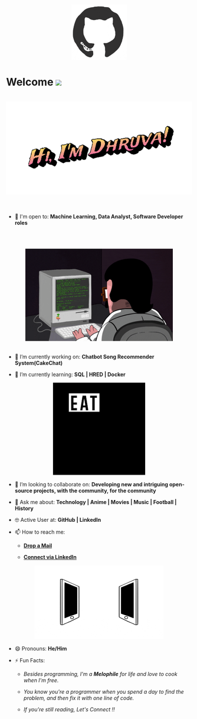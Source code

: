 <div align="center">
<img src="octo.gif" alt="GitHub Logo" width="150" height="150" />
</div>

# Welcome <img src="https://media.giphy.com/media/mGcNjsfWAjY5AEZNw6/giphy.gif" width="50">

<br/>
<div align="center">
<img src="name.gif" alt="Dhruva Etoor Typer" />
</div>
<br/>

<!--
- ⌨️ Programming Languages I've used:

<div align="center">
 <img src = 'https://github.com/RaghavK16/RaghavK16/blob/master/images/c-original.svg' width='30'/> <img src = 'https://github.com/RaghavK16/RaghavK16/blob/master/images/cpp.svg' width='30'/> <img src = 'https://github.com/RaghavK16/RaghavK16/blob/master/images/pycharm.svg' width='30'/> <img src = 'https://github.com/RaghavK16/RaghavK16/blob/master/images/python2.png' height='30'/> <img src = 'https://github.com/RaghavK16/RaghavK16/blob/master/images/flutter-logo.svg' width='30'/> <img src = 'https://github.com/RaghavK16/RaghavK16/blob/master/images/html.svg' width='30'/> <img src = 'https://github.com/RaghavK16/RaghavK16/blob/master/images/css.svg' width='30'/> <img src = 'https://github.com/RaghavK16/RaghavK16/blob/master/images/js.svg' width='30'/> <img src = 'https://github.com/RaghavK16/RaghavK16/blob/master/images/bootstrap.svg' width='33'/> <img src = 'https://github.com/RaghavK16/RaghavK16/blob/master/images/django.svg' height='40'/> <img src = 'https://github.com/RaghavK16/RaghavK16/blob/master/images/flask.png' width='30'/> <img src = 'https://github.com/RaghavK16/RaghavK16/blob/master/images/php.svg' width='40'/>
 <img src = 'https://github.com/RaghavK16/RaghavK16/blob/master/images/sql.svg' width='30'/> <img src = 'https://github.com/RaghavK16/RaghavK16/blob/master/images/git.svg' width='30'/>
</div>
<-->

<br/>

- 🙌 I'm  open to: **Machine Learning, Data Analyst, Software Developer roles**

<br/><br/>

<div align="center">
<img src="coderman.gif" alt="Coder" width="400" height="250" />
</div>
<br/>

- 🔭 I’m currently working on: **Chatbot Song Recommender System(CakeChat)**

- 🌱 I’m currently learning: **SQL | HRED | Docker**


<div align="center">
<img src="giphy.webp" alt="eatsleepcode" width="250" height="250" />
</div>

- 👯 I’m looking to collaborate on: **Developing new and intriguing open-source projects, with the community, for the community**

- 💬 Ask me about: **Technology | Anime | Movies | Music | Football | History**

- 🤓 Active User at: **GitHub | LinkedIn**

- 📫 How to reach me:

    * [**Drop a Mail**](mailto:etoorvadhni@gmail.com)

    * [**Connect via LinkedIn**](https://www.linkedin.com/in/dhruvaetoor/)

    
<div align="center">
<img src="connected.gif" alt="Dhruva Etoor" width="350" height="200" />
</div>

- 😄 Pronouns: **He/Him**

- ⚡ Fun Facts: 

    * *Besides programming, I'm a **Melophile** for life and love to cook when I'm free.*

    * *You know you're a programmer when you spend a day to find the problem, and then fix it with one line of code.*
    
    * *If you're still reading, Let's Connect !!*
